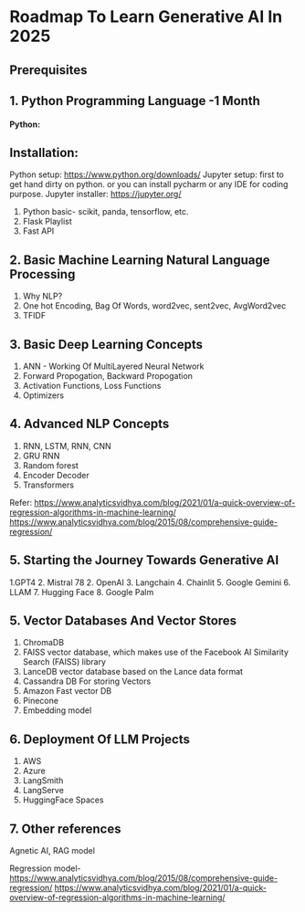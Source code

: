 # Roadmap To Learn Generative AI In 2025

## Prerequisites

## 1. Python Programming Language -1 Month
#### Python:

## Installation:
Python setup: https://www.python.org/downloads/
Jupyter setup: first to get hand dirty on python. or you can install pycharm or any IDE for coding purpose.
Jupyter installer: https://jupyter.org/

1. Python basic- scikit, panda, tensorflow, etc.
2. Flask Playlist
3. Fast API

## 2. Basic Machine Learning Natural Language Processing
1. Why NLP?
2. One hot Encoding, Bag Of Words, word2vec, sent2vec, AvgWord2vec
3. TFIDF

## 3. Basic Deep Learning Concepts 
1. ANN - Working Of MultiLayered Neural Network
2. Forward Propogation, Backward Propogation
3. Activation Functions, Loss Functions
4. Optimizers

## 4. Advanced NLP Concepts 
1. RNN, LSTM, RNN, CNN
2. GRU RNN
3. Random forest
4. Encoder Decoder
5. Transformers

Refer: https://www.analyticsvidhya.com/blog/2021/01/a-quick-overview-of-regression-algorithms-in-machine-learning/
https://www.analyticsvidhya.com/blog/2015/08/comprehensive-guide-regression/

## 5. Starting the Journey Towards Generative AI

1.GPT4
2. Mistral 78
2. OpenAI
3. Langchain
4. Chainlit
5. Google Gemini
6. LLAM
7. Hugging Face
8. Google Palm

## 5. Vector Databases And Vector Stores

1. ChromaDB
2. FAISS vector database, which makes use of the Facebook AI Similarity Search (FAISS) library
3. LanceDB vector database based on the Lance data format
4. Cassandra DB For storing Vectors
5. Amazon Fast vector DB
6. Pinecone
7. Embedding model

## 6. Deployment Of LLM Projects

1. AWS
2. Azure
3. LangSmith
4. LangServe
5. HuggingFace Spaces


## 7. Other references
Agnetic AI, RAG model

Regression model- https://www.analyticsvidhya.com/blog/2015/08/comprehensive-guide-regression/
https://www.analyticsvidhya.com/blog/2021/01/a-quick-overview-of-regression-algorithms-in-machine-learning/









